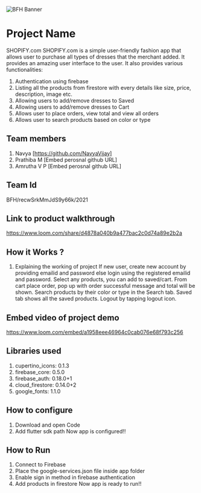 ![BFH Banner](https://trello-attachments.s3.amazonaws.com/542e9c6316504d5797afbfb9/542e9c6316504d5797afbfc1/39dee8d993841943b5723510ce663233/Frame_19.png)
# Project Name
SHOPIFY.com
SHOPIFY.com is a simple user-friendly fashion app that allows user to purchase all types of dresses that the merchant added.
It provides an amazing user interface to the user. It also provides various functionalities:
1. Authentication using firebase
2. Listing all the products from firestore with every details like size, price, description, image etc.
3. Allowing users to add/remove dresses to Saved
4. Allowing users to add/remove dresses to Cart
5. Allows user to place orders, view total and view all orders
6. Allows user to search products based on color or type

## Team members
1. Navya [https://github.com/NavyaVijay]
2. Prathiba M [Embed perosnal github URL]
3. Amrutha V P [Embed perosnal github URL]

## Team Id
BFH/recwSrkMmJdS9y66k/2021

## Link to product walkthrough
https://www.loom.com/share/d4878a040b9a477bac2c0d74a89e2b2a

## How it Works ?
1. Explaining the working of project
If new user, create new account by providing emailid and password else login using the registered emailid and password.
Select any products, you can add to saved/cart.
From cart place order, pop up with order successful message and total will be shown.
Search products by their color or type in the Search tab.
Saved tab shows all the saved products.
Logout by tapping logout icon.

## Embed video of project demo

https://www.loom.com/embed/a1958eee46964c0cab076e68f793c256

## Libraries used
 1. cupertino_icons: 0.1.3
 2. firebase_core: 0.5.0
 3. firebase_auth: 0.18.0+1
 4. cloud_firestore: 0.14.0+2
 5. google_fonts: 1.1.0

## How to configure
1. Download and open Code
2. Add flutter sdk path
Now app is configured!!

## How to Run
1. Connect to Firebase
2. Place the google-services.json file inside app folder
3. Enable sign in method in firebase authentication
4. Add products in firestore
Now app is ready to run!!